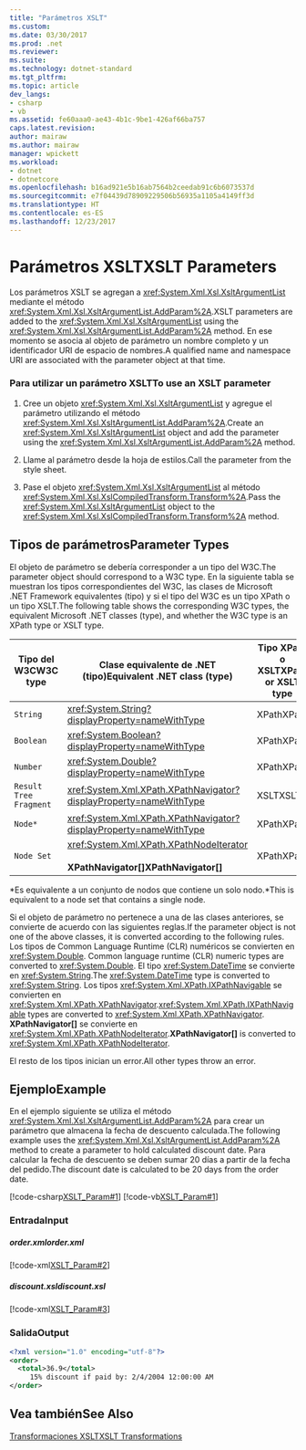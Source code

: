 ```yaml
---
title: "Parámetros XSLT"
ms.custom: 
ms.date: 03/30/2017
ms.prod: .net
ms.reviewer: 
ms.suite: 
ms.technology: dotnet-standard
ms.tgt_pltfrm: 
ms.topic: article
dev_langs:
- csharp
- vb
ms.assetid: fe60aaa0-ae43-4b1c-9be1-426af66ba757
caps.latest.revision: 
author: mairaw
ms.author: mairaw
manager: wpickett
ms.workload:
- dotnet
- dotnetcore
ms.openlocfilehash: b16ad921e5b16ab7564b2ceedab91c6b6073537d
ms.sourcegitcommit: e7f04439d78909229506b56935a1105a4149ff3d
ms.translationtype: HT
ms.contentlocale: es-ES
ms.lasthandoff: 12/23/2017
---
```

# <a name="xslt-parameters"></a><span data-ttu-id="f1ca6-102">Parámetros XSLT</span><span class="sxs-lookup"><span data-stu-id="f1ca6-102">XSLT Parameters</span></span>
<span data-ttu-id="f1ca6-103">Los parámetros XSLT se agregan a <xref:System.Xml.Xsl.XsltArgumentList> mediante el método <xref:System.Xml.Xsl.XsltArgumentList.AddParam%2A>.</span><span class="sxs-lookup"><span data-stu-id="f1ca6-103">XSLT parameters are added to the <xref:System.Xml.Xsl.XsltArgumentList> using the <xref:System.Xml.Xsl.XsltArgumentList.AddParam%2A> method.</span></span> <span data-ttu-id="f1ca6-104">En ese momento se asocia al objeto de parámetro un nombre completo y un identificador URI de espacio de nombres.</span><span class="sxs-lookup"><span data-stu-id="f1ca6-104">A qualified name and namespace URI are associated with the parameter object at that time.</span></span>  
  
### <a name="to-use-an-xslt-parameter"></a><span data-ttu-id="f1ca6-105">Para utilizar un parámetro XSLT</span><span class="sxs-lookup"><span data-stu-id="f1ca6-105">To use an XSLT parameter</span></span>  
  
1.  <span data-ttu-id="f1ca6-106">Cree un objeto <xref:System.Xml.Xsl.XsltArgumentList> y agregue el parámetro utilizando el método <xref:System.Xml.Xsl.XsltArgumentList.AddParam%2A>.</span><span class="sxs-lookup"><span data-stu-id="f1ca6-106">Create an <xref:System.Xml.Xsl.XsltArgumentList> object and add the parameter using the <xref:System.Xml.Xsl.XsltArgumentList.AddParam%2A> method.</span></span>  
  
2.  <span data-ttu-id="f1ca6-107">Llame al parámetro desde la hoja de estilos.</span><span class="sxs-lookup"><span data-stu-id="f1ca6-107">Call the parameter from the style sheet.</span></span>  
  
3.  <span data-ttu-id="f1ca6-108">Pase el objeto <xref:System.Xml.Xsl.XsltArgumentList> al método <xref:System.Xml.Xsl.XslCompiledTransform.Transform%2A>.</span><span class="sxs-lookup"><span data-stu-id="f1ca6-108">Pass the <xref:System.Xml.Xsl.XsltArgumentList> object to the <xref:System.Xml.Xsl.XslCompiledTransform.Transform%2A> method.</span></span>  
  
## <a name="parameter-types"></a><span data-ttu-id="f1ca6-109">Tipos de parámetros</span><span class="sxs-lookup"><span data-stu-id="f1ca6-109">Parameter Types</span></span>  
 <span data-ttu-id="f1ca6-110">El objeto de parámetro se debería corresponder a un tipo del W3C.</span><span class="sxs-lookup"><span data-stu-id="f1ca6-110">The parameter object should correspond to a W3C type.</span></span> <span data-ttu-id="f1ca6-111">En la siguiente tabla se muestran los tipos correspondientes del W3C, las clases de Microsoft .NET Framework equivalentes (tipo) y si el tipo del W3C es un tipo XPath o un tipo XSLT.</span><span class="sxs-lookup"><span data-stu-id="f1ca6-111">The following table shows the corresponding W3C types, the equivalent Microsoft .NET classes (type), and whether the W3C type is an XPath type or XSLT type.</span></span>  
  
|<span data-ttu-id="f1ca6-112">Tipo del W3C</span><span class="sxs-lookup"><span data-stu-id="f1ca6-112">W3C type</span></span>|<span data-ttu-id="f1ca6-113">Clase equivalente de .NET (tipo)</span><span class="sxs-lookup"><span data-stu-id="f1ca6-113">Equivalent .NET class (type)</span></span>|<span data-ttu-id="f1ca6-114">Tipo XPath o XSLT</span><span class="sxs-lookup"><span data-stu-id="f1ca6-114">XPath or XSLT type</span></span>|  
|--------------|------------------------------------|------------------------|  
|`String`|<xref:System.String?displayProperty=nameWithType>|<span data-ttu-id="f1ca6-115">XPath</span><span class="sxs-lookup"><span data-stu-id="f1ca6-115">XPath</span></span>|  
|`Boolean`|<xref:System.Boolean?displayProperty=nameWithType>|<span data-ttu-id="f1ca6-116">XPath</span><span class="sxs-lookup"><span data-stu-id="f1ca6-116">XPath</span></span>|  
|`Number`|<xref:System.Double?displayProperty=nameWithType>|<span data-ttu-id="f1ca6-117">XPath</span><span class="sxs-lookup"><span data-stu-id="f1ca6-117">XPath</span></span>|  
|`Result Tree Fragment`|<xref:System.Xml.XPath.XPathNavigator?displayProperty=nameWithType>|<span data-ttu-id="f1ca6-118">XSLT</span><span class="sxs-lookup"><span data-stu-id="f1ca6-118">XSLT</span></span>|  
|`Node*`|<xref:System.Xml.XPath.XPathNavigator?displayProperty=nameWithType>|<span data-ttu-id="f1ca6-119">XPath</span><span class="sxs-lookup"><span data-stu-id="f1ca6-119">XPath</span></span>|  
|`Node Set`|<xref:System.Xml.XPath.XPathNodeIterator><br /><br /> <span data-ttu-id="f1ca6-120">**XPathNavigator[]**</span><span class="sxs-lookup"><span data-stu-id="f1ca6-120">**XPathNavigator[]**</span></span>|<span data-ttu-id="f1ca6-121">XPath</span><span class="sxs-lookup"><span data-stu-id="f1ca6-121">XPath</span></span>|  
  
 <span data-ttu-id="f1ca6-122">\*Es equivalente a un conjunto de nodos que contiene un solo nodo.</span><span class="sxs-lookup"><span data-stu-id="f1ca6-122">\*This is equivalent to a node set that contains a single node.</span></span>  
  
 <span data-ttu-id="f1ca6-123">Si el objeto de parámetro no pertenece a una de las clases anteriores, se convierte de acuerdo con las siguientes reglas.</span><span class="sxs-lookup"><span data-stu-id="f1ca6-123">If the parameter object is not one of the above classes, it is converted according to the following rules.</span></span> <span data-ttu-id="f1ca6-124">Los tipos de Common Language Runtime (CLR) numéricos se convierten en <xref:System.Double>. </span><span class="sxs-lookup"><span data-stu-id="f1ca6-124">Common language runtime (CLR) numeric types are converted to <xref:System.Double>.</span></span> <span data-ttu-id="f1ca6-125">El tipo <xref:System.DateTime> se convierte en <xref:System.String>.</span><span class="sxs-lookup"><span data-stu-id="f1ca6-125">The <xref:System.DateTime> type is converted to <xref:System.String>.</span></span> <span data-ttu-id="f1ca6-126">Los tipos <xref:System.Xml.XPath.IXPathNavigable> se convierten en <xref:System.Xml.XPath.XPathNavigator>.</span><span class="sxs-lookup"><span data-stu-id="f1ca6-126"><xref:System.Xml.XPath.IXPathNavigable> types are converted to <xref:System.Xml.XPath.XPathNavigator>.</span></span> <span data-ttu-id="f1ca6-127">**XPathNavigator[]** se convierte en <xref:System.Xml.XPath.XPathNodeIterator>.</span><span class="sxs-lookup"><span data-stu-id="f1ca6-127">**XPathNavigator[]** is converted to <xref:System.Xml.XPath.XPathNodeIterator>.</span></span>  
  
 <span data-ttu-id="f1ca6-128">El resto de los tipos inician un error.</span><span class="sxs-lookup"><span data-stu-id="f1ca6-128">All other types throw an error.</span></span>  
  
## <a name="example"></a><span data-ttu-id="f1ca6-129">Ejemplo</span><span class="sxs-lookup"><span data-stu-id="f1ca6-129">Example</span></span>  
 <span data-ttu-id="f1ca6-130">En el ejemplo siguiente se utiliza el método <xref:System.Xml.Xsl.XsltArgumentList.AddParam%2A> para crear un parámetro que almacena la fecha de descuento calculada.</span><span class="sxs-lookup"><span data-stu-id="f1ca6-130">The following example uses the <xref:System.Xml.Xsl.XsltArgumentList.AddParam%2A> method to create a parameter to hold calculated discount date.</span></span> <span data-ttu-id="f1ca6-131">Para calcular la fecha de descuento se deben sumar 20 días a partir de la fecha del pedido.</span><span class="sxs-lookup"><span data-stu-id="f1ca6-131">The discount date is calculated to be 20 days from the order date.</span></span>  
  
 [!code-csharp[XSLT_Param#1](../../../../samples/snippets/csharp/VS_Snippets_Data/XSLT_Param/CS/xsltparam.cs#1)]
 [!code-vb[XSLT_Param#1](../../../../samples/snippets/visualbasic/VS_Snippets_Data/XSLT_Param/VB/xsltparam.vb#1)]  
  
### <a name="input"></a><span data-ttu-id="f1ca6-132">Entrada</span><span class="sxs-lookup"><span data-stu-id="f1ca6-132">Input</span></span>  
  
##### <a name="orderxml"></a><span data-ttu-id="f1ca6-133">order.xml</span><span class="sxs-lookup"><span data-stu-id="f1ca6-133">order.xml</span></span>  
 [!code-xml[XSLT_Param#2](../../../../samples/snippets/xml/VS_Snippets_Data/XSLT_Param/XML/order.xml#2)]  
  
##### <a name="discountxsl"></a><span data-ttu-id="f1ca6-134">discount.xsl</span><span class="sxs-lookup"><span data-stu-id="f1ca6-134">discount.xsl</span></span>  
 [!code-xml[XSLT_Param#3](../../../../samples/snippets/xml/VS_Snippets_Data/XSLT_Param/XML/discount.xsl#3)]  
  
### <a name="output"></a><span data-ttu-id="f1ca6-135">Salida</span><span class="sxs-lookup"><span data-stu-id="f1ca6-135">Output</span></span>  
  
```xml  
<?xml version="1.0" encoding="utf-8"?>  
<order>  
  <total>36.9</total>  
     15% discount if paid by: 2/4/2004 12:00:00 AM  
</order>  
```  
  
## <a name="see-also"></a><span data-ttu-id="f1ca6-136">Vea también</span><span class="sxs-lookup"><span data-stu-id="f1ca6-136">See Also</span></span>  
 [<span data-ttu-id="f1ca6-137">Transformaciones XSLT</span><span class="sxs-lookup"><span data-stu-id="f1ca6-137">XSLT Transformations</span></span>](../../../../docs/standard/data/xml/xslt-transformations.md)
